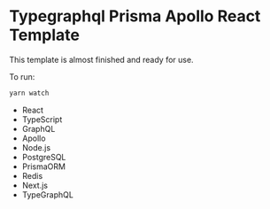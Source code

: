 # Typegraphql Prisma Apollo React Template

This template is almost finished and ready for use.

To run:

```bash
yarn watch
```

- React
- TypeScript
- GraphQL
- Apollo
- Node.js
- PostgreSQL
- PrismaORM
- Redis
- Next.js
- TypeGraphQL

